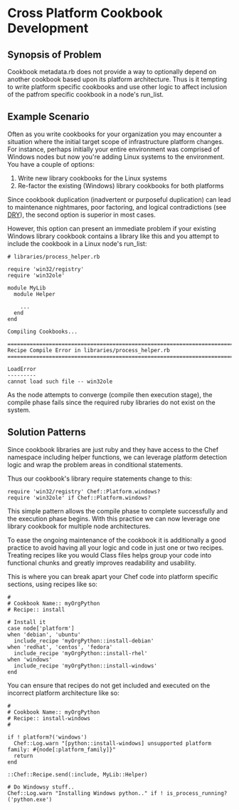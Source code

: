 # Cross Platform Cookbook Development

## Synopsis of Problem
Cookbook metadata.rb does not provide a way to optionally depend on another cookbook based upon its platform architecture.  Thus is it tempting to write platform specific cookbooks and use other logic to affect inclusion of the patfrom specific cookbook in a node's run_list.

## Example Scenario
Often as you write cookbooks for your organization you may encounter a situation where the initial target scope of infrastructure platform changes. For instance, perhaps initially your entire environment was comprised of Windows nodes but now you're adding Linux systems to the environment. You have a couple of options:

1. Write new library cookbooks for the Linux systems
2. Re-factor the existing (Windows) library cookbooks for both platforms

Since cookbook duplication (inadvertent or purposeful duplication) can lead to maintenance nightmares, poor factoring, and logical contradictions (see [DRY](http://c2.com/cgi/wiki?DontRepeatYourself)), the second option is superior in most cases.

However, this option can present an immediate problem if your existing Windows library cookbook contains a library like this and you attempt to include the cookbook in a Linux node's run_list:

```
# libraries/process_helper.rb

require 'win32/registry'
require 'win32ole'

module MyLib
  module Helper

    ...
  end
end
```

```
Compiling Cookbooks...

================================================================================
Recipe Compile Error in libraries/process_helper.rb
================================================================================

LoadError
---------
cannot load such file -- win32ole
```

As the node attempts to converge (compile then execution stage), the compile phase fails since the required ruby libraries do not exist on the system.

## Solution Patterns

Since cookbook libraries are just ruby and they have access to the Chef namespace including helper functions, we can leverage platform detection logic and wrap the problem areas in conditional statements.

Thus our cookbook's library require statements change to this:

```
require 'win32/registry' Chef::Platform.windows?
require 'win32ole' if Chef::Platform.windows?
```

This simple pattern allows the compile phase to complete successfully and the execution phase begins. With this practice we can now leverage one library cookbook for multiple node architectures.

To ease the ongoing maintenance of the cookbook it is additionally a good practice to avoid having all your logic and code in just one or two recipes.  Treating recipes like you would Class files helps group your code into functional chunks and greatly improves readability and usability.

This is where you can break apart your Chef code into platform specific sections, using recipes like so:

```
#
# Cookbook Name:: myOrgPython
# Recipe:: install

# Install it
case node['platform']
when 'debian', 'ubuntu'
  include_recipe 'myOrgPython::install-debian'
when 'redhat', 'centos', 'fedora'
  include_recipe 'myOrgPython::install-rhel'
when 'windows'
  include_recipe 'myOrgPython::install-windows'
end

```

You can ensure that recipes do not get included and executed on the incorrect platform architecture like so:

```
#
# Cookbook Name:: myOrgPython
# Recipe:: install-windows
#

if ! platform?('windows')
  Chef::Log.warn "[python::install-windows] unsupported platform family: #{node[:platform_family]}"
  return
end

::Chef::Recipe.send(:include, MyLib::Helper)

# Do Windowsy stuff..
Chef::Log.warn "Installing Windows python.." if ! is_process_running?('python.exe')
```
